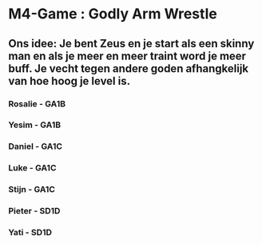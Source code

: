 # M4-Game : Godly Arm Wrestle

## Ons idee: Je bent Zeus en je start als een skinny man en als je meer en meer traint word je meer buff. Je vecht tegen andere goden afhangkelijk van hoe hoog je level is.

### Rosalie - GA1B
### Yesim - GA1B
### Daniel - GA1C
### Luke - GA1C
### Stijn - GA1C
### Pieter - SD1D
### Yati - SD1D
